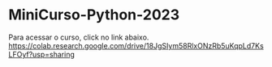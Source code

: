 # MiniCurso-Python-2023
Para acessar o curso, click no link abaixo.
https://colab.research.google.com/drive/18JgSIym58RlxONzRb5uKqpLd7KsLFOyf?usp=sharing

